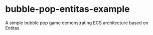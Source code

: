 # bubble-pop-entitas-example
A simple bubble pop game demonstrating ECS architecture based on Entitas
